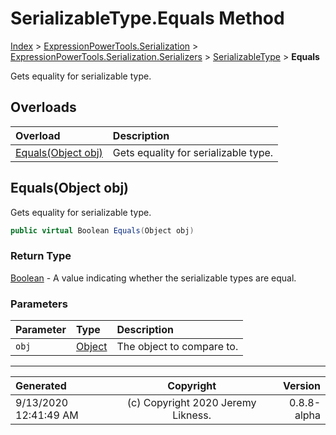 ﻿# SerializableType.Equals Method

[Index](../index.md) > [ExpressionPowerTools.Serialization](ExpressionPowerTools.Serialization.a.md) > [ExpressionPowerTools.Serialization.Serializers](ExpressionPowerTools.Serialization.Serializers.n.md) > [SerializableType](ExpressionPowerTools.Serialization.Serializers.SerializableType.cs.md) > **Equals**

Gets equality for serializable type.

## Overloads

| Overload | Description |
| :-- | :-- |
| [Equals(Object obj)](#equalsobject-obj) | Gets equality for serializable type. |
## Equals(Object obj)

Gets equality for serializable type.

```csharp
public virtual Boolean Equals(Object obj)
```

### Return Type

 [Boolean](https://docs.microsoft.com/dotnet/api/system.boolean)  - A value indicating whether the serializable types are equal.

### Parameters

| Parameter | Type | Description |
| :-- | :-- | :-- |
| `obj` | [Object](https://docs.microsoft.com/dotnet/api/system.object) | The object to compare to. |



---

| Generated | Copyright | Version |
| :-- | :-: | --: |
| 9/13/2020 12:41:49 AM | (c) Copyright 2020 Jeremy Likness. | 0.8.8-alpha |
